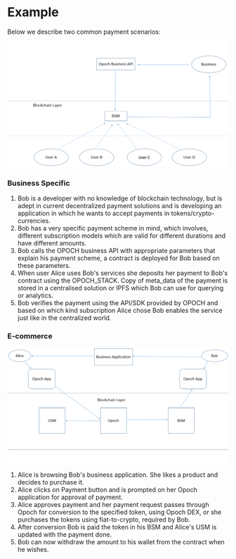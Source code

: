 # Example

Below we describe two common payment scenarios:

![](../../.gitbook/assets/screen-shot-2018-05-06-at-00.02.54.png)

### Business Specific

1. Bob is a developer with no knowledge of blockchain technology, but is adept in current decentralized payment solutions and is developing an application in which he wants to  accept payments in tokens/crypto-currencies.
2. Bob has a very specific payment scheme in mind, which involves, different subscription models which are valid for different durations and have different amounts.
3. Bob calls the OPOCH business API with appropriate parameters that explain his payment scheme, a contract is deployed for Bob based on these parameters.
4. When user Alice uses Bob's services she deposits her payment to Bob's contract using the OPOCH\_STACK. Copy of meta\_data of the payment is stored in a centralised solution or IPFS which Bob can use for querying or analytics.
5. Bob verifies the payment using the API/SDK provided by OPOCH and based on which kind subscription Alice chose Bob enables the service just like in the centralized world.

### E-commerce

![Figure explaining flow of payments for businesses using Smart Contracts powered by Opoch](../../.gitbook/assets/screen-shot-2018-05-05-at-20.55.36.png)

1. Alice is browsing Bob's business application. She likes a product and decides to purchase it.
2. Alice clicks on Payment button and is prompted on her Opoch application for approval of payment.
3. Alice approves payment and her payment request passes through Opoch for conversion to the specified token, using Opoch DEX, or she purchases the tokens using fiat-to-crypto, required by Bob.
4. After conversion Bob is paid the token in his BSM and Alice's USM is updated with the payment done.
5. Bob can now withdraw the amount to his wallet from the contract when he wishes.

